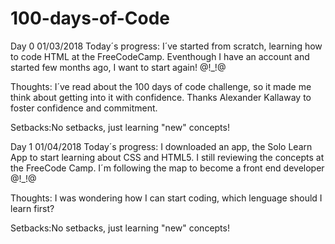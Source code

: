 # 100-days-of-Code

Day 0  01/03/2018
 Today´s progress: I´ve started from scratch, learning how to code HTML at the FreeCodeCamp. Eventhough I have an account and started
 few months ago, I want to start again! @!_!@
 
 Thoughts: I´ve read about the 100 days of code challenge, so it made me think about getting into it with confidence. 
 Thanks Alexander Kallaway to foster confidence and commitment. 
 
 Setbacks:No setbacks, just learning "new" concepts! 


Day 1  01/04/2018
 Today´s progress: I downloaded an app, the Solo Learn App to start learning about CSS and HTML5. I still reviewing the concepts at the FreeCode Camp. I´m following the map to become a front end developer @!_!@
 
 Thoughts: I was wondering how I can start coding, which lenguage should I learn first? 
 
 Setbacks:No setbacks, just learning "new" concepts! 
